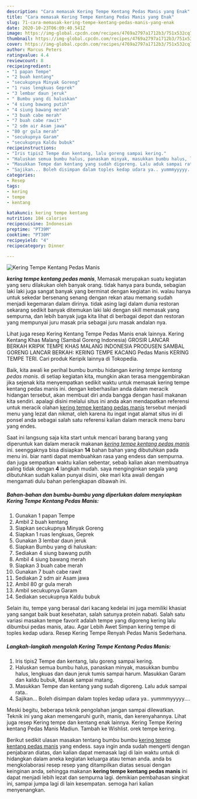 ```yaml
---
description: "Cara memasak Kering Tempe Kentang Pedas Manis yang Enak"
title: "Cara memasak Kering Tempe Kentang Pedas Manis yang Enak"
slug: 71-cara-memasak-kering-tempe-kentang-pedas-manis-yang-enak
date: 2020-10-23T06:09:40.541Z
image: https://img-global.cpcdn.com/recipes/4769a2797a1712b3/751x532cq70/kering-tempe-kentang-pedas-manis-foto-resep-utama.jpg
thumbnail: https://img-global.cpcdn.com/recipes/4769a2797a1712b3/751x532cq70/kering-tempe-kentang-pedas-manis-foto-resep-utama.jpg
cover: https://img-global.cpcdn.com/recipes/4769a2797a1712b3/751x532cq70/kering-tempe-kentang-pedas-manis-foto-resep-utama.jpg
author: Marcus Peters
ratingvalue: 4.4
reviewcount: 8
recipeingredient:
- "1 papan Tempe"
- "2 buah kentang"
- "secukupnya Minyak Goreng"
- "1 ruas lengkuas Geprek"
- "3 lembar daun jeruk"
- " Bumbu yang di haluskan"
- "4 siung bawang putih"
- "4 siung bawang merah"
- "3 buah cabe merah"
- "7 buah cabe rawit"
- "2 sdm air Asam jawa"
- "80 gr gula merah"
- "secukupnya Garam"
- "secukupnya Kaldu bubuk"
recipeinstructions:
- "Iris tipis2 Tempe dan kentang, lalu goreng sampai kering."
- "Haluskan semua bumbu halus, panaskan minyak, masukkan bumbu halus, lengkuas dan daun jeruk tumis sampai harum. Masukkan Garam dan kaldu bubuk, Masak sampai matang."
- "Masukkan Tempe dan kentang yang sudah digoreng. Lalu aduk sampai rata.."
- "Sajikan... Boleh disimpan dalam toples kedap udara ya.. yummmyyyyy...."
categories:
- Resep
tags:
- kering
- tempe
- kentang

katakunci: kering tempe kentang 
nutrition: 104 calories
recipecuisine: Indonesian
preptime: "PT39M"
cooktime: "PT30M"
recipeyield: "4"
recipecategory: Dinner

---
```



![Kering Tempe Kentang Pedas Manis](https://img-global.cpcdn.com/recipes/4769a2797a1712b3/751x532cq70/kering-tempe-kentang-pedas-manis-foto-resep-utama.jpg)

<b><i>kering tempe kentang pedas manis</i></b>, Memasak merupakan suatu kegiatan yang seru dilakukan oleh banyak orang. tidak hanya para bunda, sebagian laki laki juga sangat banyak yang berminat dengan kegiatan ini. walau hanya untuk sekedar bersenang senang dengan rekan atau memang sudah menjadi kegemaran dalam dirinya. tidak asing lagi dalam dunia restoran sekarang sedikit banyak ditemukan laki laki dengan skill memasak yang sempurna, dan lebih banyak juga kita lihat di berbagai depot dan restoran yang mempunyai juru masak pria sebagai juru masak andalan nya.

Lihat juga resep Kering Kentang Tempe Pedas Manis enak lainnya. Kering Kentang Khas Malang (Sambal Goreng Indonesia) GROSIR LANCAR BERKAH KRIPIK TEMPE KHAS MALANG INDONESIA PRODUSEN SAMBAL GORENG LANCAR BERKAH: KERING TEMPE KACANG Pedas Manis KERING TEMPE TERI. Cari produk Keripik lainnya di Tokopedia.

Baik, kita awali ke perihal bumbu bumbu hidangan <i>kering tempe kentang pedas manis</i>. di setiap kegiatan kita, mungkin akan terasa menggembirakan jika sejenak kita menyempatkan sedikit waktu untuk memasak kering tempe kentang pedas manis ini. dengan keberhasilan anda dalam meracik hidangan tersebut, akan membuat diri anda bangga dengan hasil makanan kita sendiri. apalagi disini melalui situs ini anda akan mendapatkan referensi untuk meracik olahan <u>kering tempe kentang pedas manis</u> tersebut menjadi menu yang lezat dan nikmat, oleh karena itu ingat ingat alamat situs ini di ponsel anda sebagai salah satu referensi kalian dalam meracik menu baru yang endes.


Saat ini langsung saja kita start untuk mencari barang barang yang diperuntuk kan dalam meracik makanan <u><i>kering tempe kentang pedas manis</i></u> ini. seenggaknya bisa disiapkan <b>14</b> bahan bahan yang dibutuhkan pada menu ini. biar nanti dapat membuahkan rasa yang endess dan sempurna. dan juga sempatkan waktu kalian sebentar, sebab kalian akan membuatnya paling tidak dengan <b>4</b> langkah mudah. saya menginginkan segala yang dibutuhkan sudah kalian punyai disini, oke mari kita awali dengan mengamati dulu bahan perlengkapan dibawah ini.

<!--inarticleads1-->

##### Bahan-bahan dan bumbu-bumbu yang diperlukan dalam menyiapkan Kering Tempe Kentang Pedas Manis:

1. Gunakan 1 papan Tempe
1. Ambil 2 buah kentang
1. Siapkan secukupnya Minyak Goreng
1. Siapkan 1 ruas lengkuas, Geprek
1. Gunakan 3 lembar daun jeruk
1. Siapkan  Bumbu yang di haluskan:
1. Sediakan 4 siung bawang putih
1. Ambil 4 siung bawang merah
1. Siapkan 3 buah cabe merah
1. Gunakan 7 buah cabe rawit
1. Sediakan 2 sdm air Asam jawa
1. Ambil 80 gr gula merah
1. Ambil secukupnya Garam
1. Sediakan secukupnya Kaldu bubuk


Selain itu, tempe yang berasal dari kacang kedelai ini juga memiliki khasiat yang sangat baik buat kesehatan, salah satunya protein nabati. Salah satu variasi masakan tempe favorit adalah tempe yang digoreng kering lalu dibumbui pedas manis, atau. Agar Lebih Awet Simpan kering tempe di toples kedap udara. Resep Kering Tempe Renyah Pedas Manis Sederhana. 

<!--inarticleads2-->

##### Langkah-langkah mengolah Kering Tempe Kentang Pedas Manis:

1. Iris tipis2 Tempe dan kentang, lalu goreng sampai kering.
1. Haluskan semua bumbu halus, panaskan minyak, masukkan bumbu halus, lengkuas dan daun jeruk tumis sampai harum. Masukkan Garam dan kaldu bubuk, Masak sampai matang.
1. Masukkan Tempe dan kentang yang sudah digoreng. Lalu aduk sampai rata..
1. Sajikan... Boleh disimpan dalam toples kedap udara ya.. yummmyyyyy....


Meski begitu, beberapa teknik pengolahan jangan sampai dilewatkan. Teknik ini yang akan memengaruhi gurih, manis, dan kerenyahannya. Lihat juga resep Kering tempe dan kentang enak lainnya. Kering Tempe Kering kentang Pedas Manis Madiun. Tambah ke Wishlist. orek tempe kering. 

Berikut sedikit ulasan masakan tentang bumbu bumbu <u>kering tempe kentang pedas manis</u> yang endess. saya ingin anda sudah mengerti dengan penjabaran diatas, dan kalian dapat memasak lagi di lain waktu untuk di hidangkan dalam aneka kegiatan keluarga atau teman anda. anda bs mengkolaborasi resep resep yang ditampilkan diatas sesuai dengan keinginan anda, sehingga makanan <b>kering tempe kentang pedas manis</b> ini dapat menjadi lebih lezat dan sempurna lagi. demikian pembahasan singkat ini, sampai jumpa lagi di lain kesempatan. semoga hari kalian menyenangkan.
